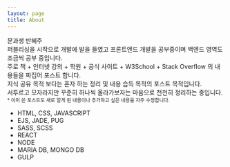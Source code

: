 ```yaml
---
layout: page
title: About
---
```


<p class="message">
	문과생 반혜주<br>
	퍼블리싱을 시작으로 개발에 발을 들였고 프론트엔드 개발을 공부중이며 백엔드 영역도 조금씩 공부 중입니다.<br>
	주로 책 + 인터넷 강의 + 학원 + 공식 사이트 + W3School + Stack Overflow 의 내용들을 짜집어 포스트 합니다.<br>
	지식 공유 목적 보다는 혼자 하는 정리 및 내용 습득 목적의 포스트 목적입니다.<br>
	서투르고 모자라지만 꾸준히 하나씩 올라가보자는 마음으로 천천히 정리하는 중입니다.<br>
	<span style="font-size: 0.7rem;">* 이미 쓴 포스트도 새로 알게 된 내용이나 추가하고 싶은 내용을 자주 수정합니다.</span>
</p>

- HTML, CSS, JAVASCRIPT
- EJS, JADE, PUG
- SASS, SCSS
- REACT
- NODE
- MARIA DB, MONGO DB
- GULP
